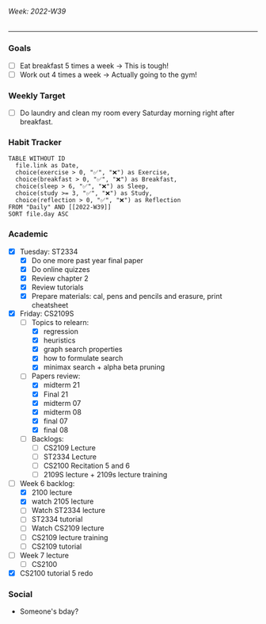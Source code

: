 ###### Week: 2022-W39
- - -
### Goals 
- [ ] Eat breakfast 5 times a week → This is tough!
- [ ] Work out 4 times a week → Actually going to the gym!

### Weekly Target
- [ ] Do laundry and clean my room every Saturday morning right after breakfast.


### Habit Tracker
```dataview
TABLE WITHOUT ID
  file.link as Date,
  choice(exercise > 0, "✅", "❌") as Exercise,
  choice(breakfast > 0, "✅", "❌") as Breakfast,
  choice(sleep > 6, "✅", "❌") as Sleep,
  choice(study >= 3, "✅", "❌") as Study,
  choice(reflection > 0, "✅", "❌") as Reflection
FROM "Daily" AND [[2022-W39]]
SORT file.day ASC
```

### Academic
- [x] Tuesday: ST2334
	- [x] Do one more past year final paper
	- [x] Do online quizzes
	- [x] Review chapter 2
	- [x] Review tutorials
	- [x] Prepare materials: cal, pens and pencils and erasure, print cheatsheet
- [x] Friday: CS2109S
	- [ ] Topics to relearn: 
		- [x] regression
		- [x] heuristics
		- [x] graph search properties
		- [x] how to formulate search
		- [x] minimax search + alpha beta pruning 
	- [ ] Papers review:
		- [x] midterm 21
		- [x] Final 21
		- [x] midterm 07 
		- [x] midterm 08
		- [x] final 07
		- [x] final 08
	- [ ] Backlogs:
		- [ ] CS2109 Lecture
		- [ ] ST2334 Lecture
		- [ ] CS2100 Recitation 5 and 6 
		- [ ] 2109S lecture + 2109s lecture training
- [ ] Week 6 backlog:
	- [x] 2100 lecture
	- [x] watch 2105 lecture
	- [ ] Watch ST2334 lecture
	- [ ] ST2334 tutorial
	- [ ] Watch CS2109 lecture
	- [ ] CS2109 lecture training
	- [ ] CS2109 tutorial
- [ ] Week 7 lecture
	- [ ] CS2100
- [x] CS2100 tutorial 5 redo

### Social 
- Someone's bday?
